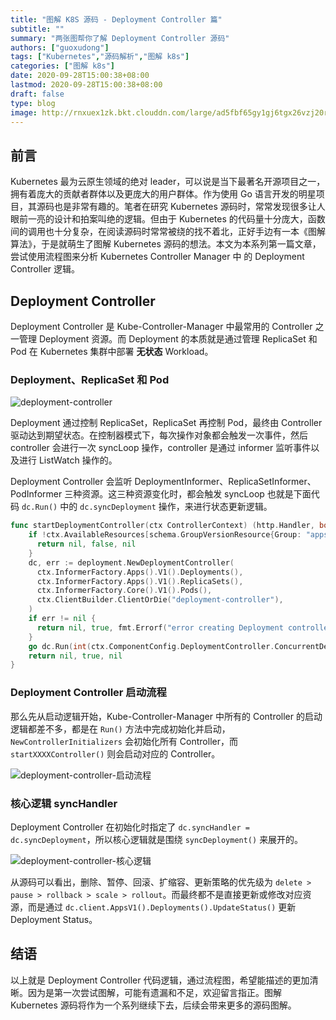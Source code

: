 ```yaml
---
title: "图解 K8S 源码 - Deployment Controller 篇"
subtitle: ""
summary: "两张图帮你了解 Deployment Controller 源码"
authors: ["guoxudong"]
tags: ["Kubernetes","源码解析","图解 k8s"]
categories: ["图解 k8s"]
date: 2020-09-28T15:00:38+08:00
lastmod: 2020-09-28T15:00:38+08:00
draft: false
type: blog
image: http://rnxuex1zk.bkt.clouddn.com/large/ad5fbf65gy1gj6tgx26vzj20rs0iqwii.jpg
---
```

## 前言

Kubernetes 最为云原生领域的绝对 leader，可以说是当下最著名开源项目之一，拥有着庞大的贡献者群体以及更庞大的用户群体。作为使用 Go 语言开发的明星项目，其源码也是非常有趣的。笔者在研究 Kubernetes 源码时，常常发现很多让人眼前一亮的设计和拍案叫绝的逻辑。但由于 Kubernetes 的代码量十分庞大，函数间的调用也十分复杂，在阅读源码时常常被绕的找不着北，正好手边有一本《图解算法》，于是就萌生了图解 Kubernetes 源码的想法。本文为本系列第一篇文章，尝试使用流程图来分析 Kubernetes Controller Manager 中 的 Deployment Controller 逻辑。

## Deployment Controller

Deployment Controller 是 Kube-Controller-Manager 中最常用的 Controller 之一管理 Deployment 资源。而 Deployment 的本质就是通过管理 ReplicaSet 和 Pod 在 Kubernetes 集群中部署 **无状态** Workload。

### Deployment、ReplicaSet 和 Pod

![deployment-controller](http://rnxuex1zk.bkt.clouddn.com/large/ad5fbf65gy1gj6twofn24j20es09s43a.jpg)

Deployment 通过控制 ReplicaSet，ReplicaSet 再控制 Pod，最终由 Controller 驱动达到期望状态。在控制器模式下，每次操作对象都会触发一次事件，然后 controller 会进行一次 syncLoop 操作，controller 是通过 informer 监听事件以及进行 ListWatch 操作的。

Deployment Controller 会监听 DeploymentInformer、ReplicaSetInformer、PodInformer 三种资源。这三种资源变化时，都会触发 syncLoop 也就是下面代码 `dc.Run()` 中的 `dc.syncDeployment` 操作，来进行状态更新逻辑。

```go
func startDeploymentController(ctx ControllerContext) (http.Handler, bool, error) {
    if !ctx.AvailableResources[schema.GroupVersionResource{Group: "apps", Version: "v1", Resource: "deployments"}] {
      return nil, false, nil
    }
    dc, err := deployment.NewDeploymentController(
      ctx.InformerFactory.Apps().V1().Deployments(),
      ctx.InformerFactory.Apps().V1().ReplicaSets(),
      ctx.InformerFactory.Core().V1().Pods(),
      ctx.ClientBuilder.ClientOrDie("deployment-controller"),
    )
    if err != nil {
      return nil, true, fmt.Errorf("error creating Deployment controller: %v", err)
    }
    go dc.Run(int(ctx.ComponentConfig.DeploymentController.ConcurrentDeploymentSyncs), ctx.Stop)
    return nil, true, nil
}
```

### Deployment Controller 启动流程

那么先从启动逻辑开始，Kube-Controller-Manager 中所有的 Controller 的启动逻辑都差不多，都是在 `Run()` 方法中完成初始化并启动，`NewControllerInitializers` 会初始化所有 Controller，而 `startXXXXController()` 则会启动对应的 Controller。

![deployment-controller-启动流程](http://rnxuex1zk.bkt.clouddn.com/large/deploy-controller-%E5%90%AF%E5%8A%A8%E6%B5%81%E7%A8%8B.png)

### 核心逻辑 syncHandler

Deployment Controller 在初始化时指定了 `dc.syncHandler = dc.syncDeployment`，所以核心逻辑就是围绕 `syncDeployment()` 来展开的。

![deployment-controller-核心逻辑](http://rnxuex1zk.bkt.clouddn.com/large/deploy-controller-%E6%A0%B8%E5%BF%83%E9%80%BB%E8%BE%91.png)

从源码可以看出，删除、暂停、回滚、扩缩容、更新策略的优先级为 `delete > pause > rollback > scale > rollout`。而最终都不是直接更新或修改对应资源，而是通过 `dc.client.AppsV1().Deployments().UpdateStatus()` 更新 Deployment Status。

## 结语

以上就是 Deployment Controller 代码逻辑，通过流程图，希望能描述的更加清晰。因为是第一次尝试图解，可能有遗漏和不足，欢迎留言指正。图解 Kubernetes 源码将作为一个系列继续下去，后续会带来更多的源码图解。
